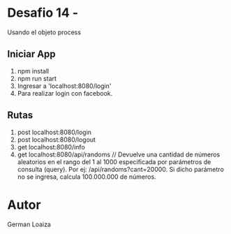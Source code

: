 # Desafio 14 - 

Usando el objeto process

## Iniciar App

1. npm install
2. npm run start
3. Ingresar a 'localhost:8080/login'
4. Para realizar login con facebook.

## Rutas

 1. post localhost:8080/login
 2. post localhost:8080/logout
 3. get localhost:8080/info
 4. get localhost:8080/api/randoms   // Devuelve una cantidad de números aleatorios en el rango del 1 al 1000 especificada por parámetros de consulta (query). Por ej: /api/randoms?cant=20000. Si dicho parámetro no se ingresa, calcula 100.000.000 de números.

# Autor

German Loaiza